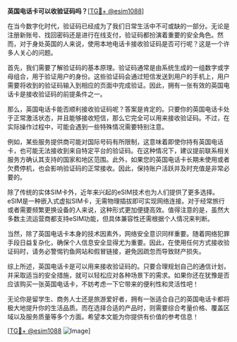 **英国电话卡可以收验证码吗？**[[TG💪+ @esim1088](https://t.me/s/esim1088)]

在当今数字化时代，验证码已经成为了我们日常生活中不可或缺的一部分。无论是注册新账号、找回密码还是进行在线支付，验证码都扮演着重要的安全角色。然而，对于身处英国的人来说，使用本地电话卡接收验证码是否可行呢？这是一个许多人关心的问题。

首先，我们需要了解验证码的基本原理。验证码通常是由系统生成的一组数字或字母组合，用于验证用户的身份。这些验证码会通过短信发送到用户的手机上，用户需要将收到的验证码输入到相应的页面中完成验证。因此，拥有一张有效的英国电话卡是接收验证码的前提条件之一。

那么，英国电话卡能否顺利接收验证码呢？答案是肯定的。只要你的英国电话卡处于正常激活状态，并且能够接收短信，那么它完全可以用来接收验证码。不过，在实际操作过程中，可能会遇到一些特殊情况需要特别注意。

例如，某些服务提供商可能对国际号码有所限制，这意味着即使你持有英国电话卡，也可能无法接收到来自特定平台的验证码。在这种情况下，建议提前联系相关服务方确认其支持的国家和地区范围。此外，如果您的英国电话卡长期未使用或者欠费停机，也会影响验证码的正常接收。因此，保持账户活跃并及时充值是非常必要的。

除了传统的实体SIM卡外，近年来兴起的eSIM技术也为人们提供了更多选择。eSIM是一种嵌入式虚拟SIM卡，无需物理插拔即可实现网络连接。对于经常旅行或者需要频繁更换设备的人来说，这种形式更加便捷高效。值得注意的是，虽然大多数主流运营商都支持eSIM功能，但具体兼容性还需根据个人情况来判断。

当然，除了英国电话卡本身的技术因素外，网络安全意识同样重要。随着网络犯罪手段日益复杂化，确保个人信息安全显得尤为重要。因此，在使用任何方式接收验证码时，请务必警惕钓鱼网站和假冒链接，避免因疏忽而导致财产损失。

综上所述，英国电话卡是可以用来接收验证码的。只要合理规划自己的通信计划，并采取适当的安全措施，就可以轻松应对各种场景下的需求。如果你还在犹豫是否应该购买一张英国电话卡，不妨考虑一下它带来的便利性和灵活性吧！

无论你是留学生、商务人士还是旅游爱好者，拥有一张适合自己的英国电话卡都将极大地提升你的生活品质。而在选择合适的产品时，则需要综合考量价格、覆盖区域以及服务质量等多个方面。希望本文能为你提供有价值的参考信息！

[[TG💪+ @esim1088](https://t.me/s/esim1088) ![Image](https://i.postimg.cc/4NQfJmqS/Snipaste-2025-05-13-00-14-12.png)]